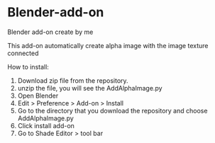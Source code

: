 # Blender-add-on
Blender add-on create by me

This add-on automatically create alpha image with the image texture connected


How to install:

1. Download zip file from the repository.
2. unzip the file, you will see the AddAlphaImage.py
3. Open Blender
4. Edit > Preference > Add-on > Install
5. Go to the directory that you download the repository and choose AddAlphaImage.py
6. Click install add-on
7. Go to Shade Editor > tool bar

